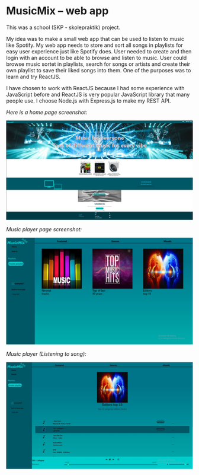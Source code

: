 # **MusicMix – web app**

This was a school (SKP - skolepraktik) project.

My idea was to make a small web app that can be used to listen to music like Spotify. My web app needs to store and sort all songs in playlists for easy user experience just like Spotify does. User needed to create and then login with an account to be able to browse and listen to music. User could browse music sortet in playlists, search for songs or artists and create their own playlist to save their liked songs into them. One of the purposes was to learn and try ReactJS.

I have chosen to work with ReactJS because I had some experience with JavaScript before and ReactJS is very popular JavaScript library that many people use. I choose Node.js with Express.js to make my REST API.

_Here is a home page screenshot:_

![](https://github.com/DainisM/Screenshots/blob/master/HomePage-0.jpg)

_Music player page screenshot:_

![](https://github.com/DainisM/Screenshots/blob/master/MusicPlayer-1.jpg)

_Music player (Listening to song):_

![](https://github.com/DainisM/Screenshots/blob/master/MusicPlayer-17.jpg)

